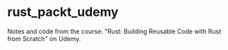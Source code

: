 # rust_packt_udemy
Notes and code from the course: "Rust: Building Reusable Code with Rust from Scratch" on Udemy.
